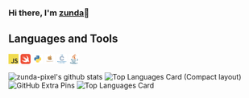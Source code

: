### Hi there, I'm [zunda](https://twitter.com/zunda_pixel)👋

## Languages and Tools
<code><img height="20" src="https://raw.githubusercontent.com/github/explore/80688e429a7d4ef2fca1e82350fe8e3517d3494d/topics/javascript/javascript.png"></code>
<code><img height="20" src="https://raw.githubusercontent.com/github/explore/80688e429a7d4ef2fca1e82350fe8e3517d3494d/topics/swift/swift.png"></code>
<code><img height="20" src="https://raw.githubusercontent.com/github/explore/80688e429a7d4ef2fca1e82350fe8e3517d3494d/topics/python/python.png"></code>
<code><img height="20" src="https://raw.githubusercontent.com/github/explore/80688e429a7d4ef2fca1e82350fe8e3517d3494d/topics/objective-c/objective-c.png"></code>
<code><img height="20" src="https://raw.githubusercontent.com/github/explore/80688e429a7d4ef2fca1e82350fe8e3517d3494d/topics/c/c.png"></code>
<code><img height="20" src="https://raw.githubusercontent.com/github/explore/80688e429a7d4ef2fca1e82350fe8e3517d3494d/topics/java/java.png"></code>

![zunda-pixel's github stats](https://github-readme-stats.vercel.app/api?username=zunda-pixel&count_private=true&theme=dracula)
![Top Languages Card (Compact layout)](https://github-readme-stats.vercel.app/api/top-langs/?username=zunda-pixel&layout=compact)
![GitHub Extra Pins](https://github-readme-stats.vercel.app/api/pin/?username=zunda-pixel&repo=ChangeKeySound)
![Top Languages Card](https://github-readme-stats.vercel.app/api/top-langs/?username=zunda-pixel)
